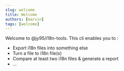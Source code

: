 ```yaml
---
slug: welcome
title: Welcome
authors: [marvin]
tags: [welcome]
---
```


Welcome to @jy95/i18n-tools.
This cli enables you to :
- Export i18n files into something else
- Turn a file to i18n file(s)
- Compare at least two i18n files & generate a report
- ...
